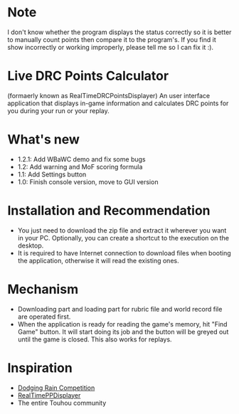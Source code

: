 # Note
I don't know whether the program displays the status correctly so it is better to manually count points then compare it to the program's. If you find it show incorrectly or working improperly, please tell me so I can fix it :).

# Live DRC Points Calculator
(formaerly known as RealTimeDRCPointsDisplayer)
An user interface application that displays in-game information and calculates DRC points for you during your run or your replay.

# What's new
- 1.2.1: Add WBaWC demo and fix some bugs
- 1.2: Add warning and MoF scoring formula
- 1.1: Add Settings button
- 1.0: Finish console version, move to GUI version

# Installation and Recommendation
- You just need to download the zip file and extract it wherever you want in your PC. Optionally, you can create a shortcut to the execution on the desktop.
- It is required to have Internet connection to download files when booting the application, otherwise it will read the existing ones.

# Mechanism
- Downloading part and loading part for rubric file and world record file are operated first.
- When the application is ready for reading the game's memory, hit "Find Game" button. It will start doing its job and the button will be greyed out until the game is closed. This also works for replays.

# Inspiration
- [Dodging Rain Competition](https://maribelhearn.github.io/drc)
- [RealTimePPDisplayer](https://github.com/OsuSync/RealTimePPDisplayer)
- The entire Touhou community
